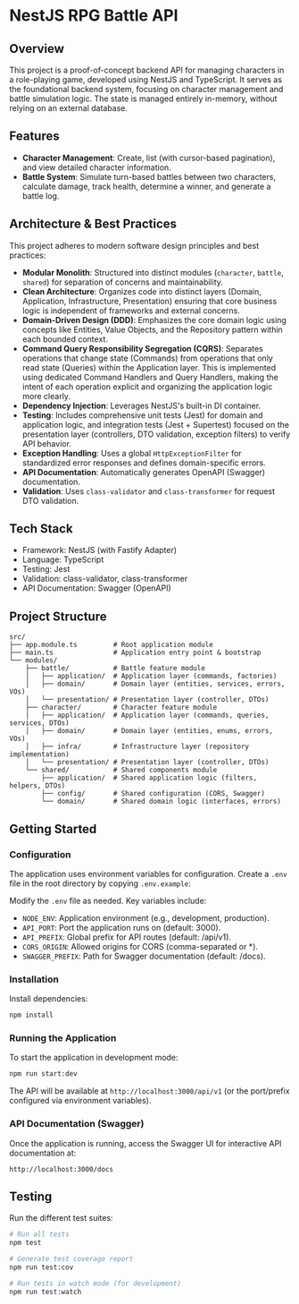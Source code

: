 # NestJS RPG Battle API

## Overview

This project is a proof-of-concept backend API for managing characters in a role-playing game, developed using NestJS and TypeScript. It serves as the foundational backend system, focusing on character management and battle simulation logic. The state is managed entirely in-memory, without relying on an external database.

## Features

* **Character Management**: Create, list (with cursor-based pagination), and view detailed character information.
* **Battle System**: Simulate turn-based battles between two characters, calculate damage, track health, determine a winner, and generate a battle log.

## Architecture & Best Practices

This project adheres to modern software design principles and best practices:

* **Modular Monolith**: Structured into distinct modules (`character`, `battle`, `shared`) for separation of concerns and maintainability.
* **Clean Architecture**: Organizes code into distinct layers (Domain, Application, Infrastructure, Presentation) ensuring that core business logic is independent of frameworks and external concerns.
* **Domain-Driven Design (DDD)**: Emphasizes the core domain logic using concepts like Entities, Value Objects, and the Repository pattern within each bounded context.
* **Command Query Responsibility Segregation (CQRS)**: Separates operations that change state (Commands) from operations that only read state (Queries) within the Application layer. This is implemented using dedicated Command Handlers and Query Handlers, making the intent of each operation explicit and organizing the application logic more clearly.
* **Dependency Injection**: Leverages NestJS's built-in DI container.
* **Testing**: Includes comprehensive unit tests (Jest) for domain and application logic, and integration tests (Jest + Supertest) focused on the presentation layer (controllers, DTO validation, exception filters) to verify API behavior.
* **Exception Handling**: Uses a global `HttpExceptionFilter` for standardized error responses and defines domain-specific errors.
* **API Documentation**: Automatically generates OpenAPI (Swagger) documentation.
* **Validation**: Uses `class-validator` and `class-transformer` for request DTO validation.

## Tech Stack

* Framework: NestJS (with Fastify Adapter)
* Language: TypeScript
* Testing: Jest
* Validation: class-validator, class-transformer
* API Documentation: Swagger (OpenAPI)

## Project Structure

```plaintext
src/
├── app.module.ts         # Root application module
├── main.ts               # Application entry point & bootstrap
└── modules/
    ├── battle/           # Battle feature module
    │   ├── application/  # Application layer (commands, factories)
    │   ├── domain/       # Domain layer (entities, services, errors, VOs)
    │   └── presentation/ # Presentation layer (controller, DTOs)
    ├── character/        # Character feature module
    │   ├── application/  # Application layer (commands, queries, services, DTOs)
    │   ├── domain/       # Domain layer (entities, enums, errors, VOs)
    │   ├── infra/        # Infrastructure layer (repository implementation)
    │   └── presentation/ # Presentation layer (controller, DTOs)
    └── shared/           # Shared components module
        ├── application/  # Shared application logic (filters, helpers, DTOs)
        ├── config/       # Shared configuration (CORS, Swagger)
        └── domain/       # Shared domain logic (interfaces, errors)
```

## Getting Started

### Configuration

The application uses environment variables for configuration. Create a `.env` file in the root directory by copying `.env.example`:

Modify the `.env` file as needed. Key variables include:

* `NODE_ENV`: Application environment (e.g., development, production).
* `API_PORT`: Port the application runs on (default: 3000).
* `API_PREFIX`: Global prefix for API routes (default: /api/v1).
* `CORS_ORIGIN`: Allowed origins for CORS (comma-separated or *).
* `SWAGGER_PREFIX`: Path for Swagger documentation (default: /docs).

### Installation

Install dependencies:

```bash
npm install
```

### Running the Application

To start the application in development mode:

```bash
npm run start:dev
```

The API will be available at `http://localhost:3000/api/v1` (or the port/prefix configured via environment variables).

### API Documentation (Swagger)

Once the application is running, access the Swagger UI for interactive API documentation at:

`http://localhost:3000/docs`

## Testing

Run the different test suites:

```bash
# Run all tests
npm test

# Generate test coverage report
npm run test:cov

# Run tests in watch mode (for development)
npm run test:watch
```
